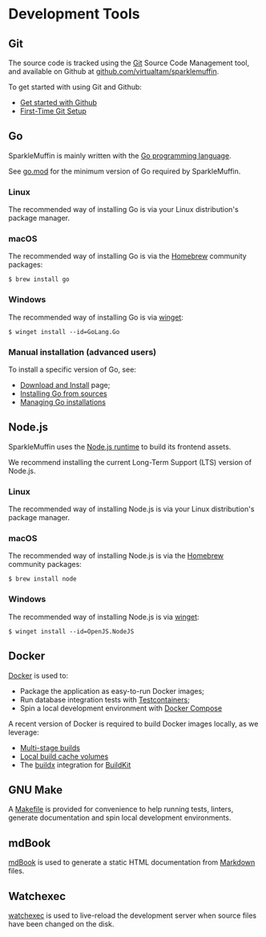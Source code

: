 # Development Tools

## Git
The source code is tracked using the [Git](https://git-scm.com/) Source Code Management
tool, and available on Github at
[github.com/virtualtam/sparklemuffin](https://github.com/virtualtam/sparklemuffin).

To get started with using Git and Github:

- [Get started with Github](https://docs.github.com/en/get-started)
- [First-Time Git Setup](https://git-scm.com/book/en/v2/Getting-Started-First-Time-Git-Setup)


## Go
SparkleMuffin is mainly written with the [Go programming language](https://go.dev/).

See [go.mod](https://github.com/virtualtam/sparklemuffin/blob/main/go.mod) for the
minimum version of Go required by SparkleMuffin.

### Linux
The recommended way of installing Go is via your Linux distribution's package manager.

### macOS
The recommended way of installing Go is via the [Homebrew](https://brew.sh/)
community packages:

```shell
$ brew install go
```

### Windows
The recommended way of installing Go is via [winget](https://github.com/microsoft/winget-cli):

```shell
$ winget install --id=GoLang.Go
```

### Manual installation (advanced users)
To install a specific version of Go, see:

- [Download and Install](https://go.dev/doc/install) page;
- [Installing Go from sources](https://go.dev/doc/install/source)
- [Managing Go installations](https://go.dev/doc/manage-install)

## Node.js
SparkleMuffin uses the [Node.js runtime](https://nodejs.org/) to build its frontend assets.

We recommend installing the current Long-Term Support (LTS) version of Node.js.

### Linux
The recommended way of installing Node.js is via your Linux distribution's package manager.

### macOS
The recommended way of installing Node.js is via the [Homebrew](https://brew.sh/)
community packages:

```shell
$ brew install node
```

### Windows
The recommended way of installing Node.js is via [winget](https://github.com/microsoft/winget-cli):

```shell
$ winget install --id=OpenJS.NodeJS
```

## Docker
[Docker](https://docs.docker.com/) is used to:

- Package the application as easy-to-run Docker images;
- Run database integration tests with [Testcontainers](https://testcontainers.com/);
- Spin a local development environment with [Docker Compose](https://docs.docker.com/compose/)


A recent version of Docker is required to build Docker images locally, as we leverage:

- [Multi-stage builds](https://docs.docker.com/build/building/multi-stage/)
- [Local build cache volumes](https://docs.docker.com/build/cache/)
- The [buildx](https://docs.docker.com/engine/reference/commandline/buildx_build/)
  integration for [BuildKit](https://docs.docker.com/build/buildkit/)


## GNU Make
A [Makefile](https://www.gnu.org/software/make/) is provided for convenience to help
running tests, linters, generate documentation and spin local development environments.


## mdBook
[mdBook](https://rust-lang.github.io/mdBook/) is used to generate a static HTML documentation
from [Markdown](https://rust-lang.github.io/mdBook/format/markdown.html) files.


## Watchexec
[watchexec](https://github.com/watchexec/watchexec) is used to live-reload the development
server when source files have been changed on the disk.
